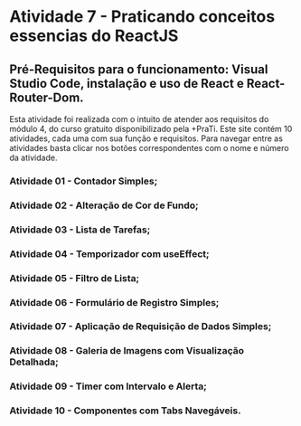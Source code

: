 # Atividade 7 - Praticando conceitos essencias do ReactJS
## Pré-Requisitos para o funcionamento: Visual Studio Code, instalação e uso de React e React-Router-Dom.
Esta atividade foi realizada com o intuito de atender aos requisitos do módulo 4, do curso gratuito disponibilizado pela +PraTi. Este site contém 10 atividades, cada uma com sua função e requisitos. Para navegar entre as atividades basta clicar nos botões correspondentes com o nome e número da atividade.
### Atividade 01 - Contador Simples;
### Atividade 02 - Alteração de Cor de Fundo;
### Atividade 03 - Lista de Tarefas;
### Atividade 04 - Temporizador com useEffect;
### Atividade 05 - Filtro de Lista;
### Atividade 06 - Formulário de Registro Simples;
### Atividade 07 - Aplicação de Requisição de Dados Simples;
### Atividade 08 - Galeria de Imagens com Visualização Detalhada;
### Atividade 09 - Timer com Intervalo e Alerta;
### Atividade 10 - Componentes com Tabs Navegáveis.